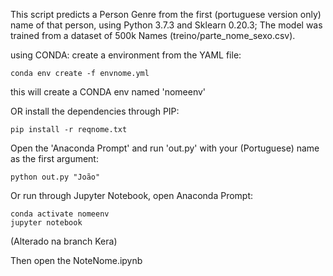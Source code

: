 This script predicts a Person Genre from the first (portuguese version only) name of that person, using Python 3.7.3 and Sklearn 0.20.3;
The model was trained from a dataset of 500k Names (treino/parte_nome_sexo.csv).

using CONDA: create a environment from the YAML file:
```
conda env create -f envnome.yml
```
this will create a CONDA env named 'nomeenv'

OR install the dependencies through PIP:
```
pip install -r reqnome.txt
```


Open the 'Anaconda Prompt' and run 'out.py' with your (Portuguese) name as the first argument:
```
python out.py "João"
```


Or run through Jupyter Notebook, open Anaconda Prompt:
```
conda activate nomeenv
jupyter notebook
```

(Alterado na branch Kera)


Then open the NoteNome.ipynb
